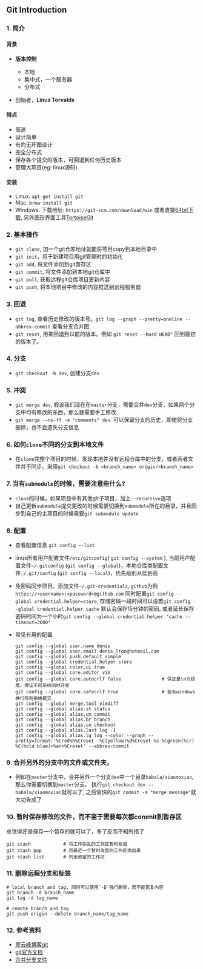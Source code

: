 ## Git Introduction

### 1. 简介

#### 背景

  + **版本控制**

    + 本地
    + 集中式，一个服务器
    + 分布式

  + 创始者，**Linus Torvalds**

#### 特点

  + 高速
  + 设计简单
  + 有向无环图设计
  + 完全分布式
  + 保存各个提交的版本，可回退到任何历史版本
  + 管理大项目(eg: linux源码)

#### 安装

  + Linux. `apt-get install git`
  + Mac. `brew install git`
  + Windows. 下载地址: `https://git-scm.com/download/win` 或者直接[64bit下载][git_exe_link], 另外图形界面工具[TortoiseGit][tortoisegit]

### 2. 基本操作

  + `git clone`, 加一个git仓库地址就能将项目copy到本地目录中
  + `git init`，用于新建项目用git管理时的初始化
  + `git add`, 将文件添加到git暂存区
  + `git commit`, 将文件添加到本地git仓库中
  + `git pull`, 获取远程git仓库项目更新内容
  + `git push`, 将本地项目中修改的内容推送到远程服务器

### 3. 回退

  + `git log`, 查看历史修改的版本号。`git log --graph --pretty=oneline --abbrev-commit` 查看分支合并图
  + `git reset`, 用来回退到以前的版本。例如 `git reset --hard HEAD^` 回到最初的版本了。

### 4. 分支

  + `git checkout -b dev`, 创建分支`dev`

### 5. 冲突

  + `git merge dev`, 假设我们现在在`master`分支，需要合并`dev`分支，如果两个分支中均有修改的东西，那么就需要手工修改
  + `git merge --no-ff -m "comments" dev`. 可以保留分支的历史，即使将分支删除，也不会遗失分支信息

### 6. 如何`clone`不同的分支到本地文件

  + 在`clone`完整个项目的时候，发现本地并没有远程仓库中的分支，或者两者文件并不同步。采用`git checkout -b <branch_name> origin/<branch_name>`

### 7. 当有`submodule`的时候，需要注意些什么?

  + `clone`的时候，如果项目中有其他git子项目，加上`--recursive`选项
  + 自己更新`submodule`提交更改的时候需要切换到`submodule`所在的目录，并且同步到自己的主项目的时候需要`git submodule update`

### 8. 配置

  + 查看配置信息 `git config --list`
  + linux所有用户配置文件`/etc/gitconfig`( `git config --system` ), 当前用户配置文件`~/.gitconfig` (`git config --global`)，本地仓库类配置文件`./.git/config` (`git config --local`)，优先级别从低到高
  + 免密码同步项目。添加文件`~/.git-credentials`, `github`为例 `https://<username>:<password>@github.com` 同时配置`git config --global credential.helper=store`, 存储密码一段时间可以设置`git config --global credential.helper cache` 默认会保存15分钟的密码, 或者延长保存密码时间为一个小时`git config --global credential.helper "cache --timeout=3600"`
  + 常见有用的配置

      ```
      git config --global user.name denis
      git config --global user.email denis_lton@hotmail.com
      git config --global push.default simple
      git config --global credential.helper store
      git config --global color.ui true
      git config --global core.editor vim
      git config --global core.autocrlf false               # 保证是\n为结尾，保证不同系统同时开发
      git config --global core.safecrlf true                # 若有windows换行符则拒绝提交
      git config --global merge.tool vimdiff
      git config --global alias.st status
      git config --global alias.cm commit
      git config --global alias.br branch
      git config --global alias.co checkout
      git config --global alias.last log -1
      git config --global alias.lg log --color --graph --pretty=format:'%Cred%h%Creset -%C(yellow)%d%Creset %s %Cgreen(%cr) %C(bold blue)<%an>%Creset' --abbrev-commit
      ```

### 9. 合并另外的分支中的文件或文件夹，


  + 例如在`master`分支中，合并另外一个分支`dev`中一个目录`babala/xiaomoxian`, 那么你需要切换到`master`分支。 执行`git checkout dev -- babala/xiaomoxian`就可以了, 之后愉快的`git commit -m "merge message"`就大功告成了

### 10. 暂时保存修改的文件，而不至于需要每次都commit到暂存区

总觉得还是保存一个暂存的就可以了，多了反而不知所措了

```
git stash            # 将工作杂乱的工作区暂时收留
git stash pop        # 将最近一个暂时收留的工作区抛出来
git stash list       # 列出收留的工作区
```

### 11. 删除远程分支和标签

```
# local branch and tag, 同时可以使用`-D`强行删除，而不能恢复内容
git branch -d branch_name
git tag -d tag_name

# remote branch and tag
git push origin --delete branch_name/tag_name
```

### 12. 参考资料

  + [廖云峰博客git][1]
  + [git官方文档][2]
  + [合并分支文件][3]


[1]: http://www.liaoxuefeng.com/wiki/0013739516305929606dd18361248578c67b8067c8c017b000
[2]: https://git-scm.com/documentation
[3]: https://ar.al/2891/
[git_exe_link]: https://github.com/git-for-windows/git/releases/download/v2.8.1.windows.1/Git-2.8.1-64-bit.exe
[tortoisegit]: https://tortoisegit.org/
